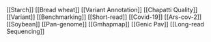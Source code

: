 [[Starch]]
[[Bread wheat]]
[[Variant Annotation]]
[[Chapatti Quality]]
[[Variant]]
[[Benchmarking]]
[[Short-read]]
[[Covid-19]]
[[Ars-cov-2]]
[[Soybean]]
[[Pan-genome]]
[[Gmhapmap]]
[[Genic Pav]]
[[Long-read Sequencing]]
